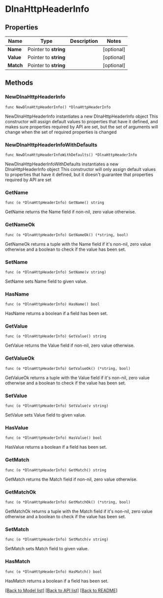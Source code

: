 # DlnaHttpHeaderInfo

## Properties

Name | Type | Description | Notes
------------ | ------------- | ------------- | -------------
**Name** | Pointer to **string** |  | [optional] 
**Value** | Pointer to **string** |  | [optional] 
**Match** | Pointer to **string** |  | [optional] 

## Methods

### NewDlnaHttpHeaderInfo

`func NewDlnaHttpHeaderInfo() *DlnaHttpHeaderInfo`

NewDlnaHttpHeaderInfo instantiates a new DlnaHttpHeaderInfo object
This constructor will assign default values to properties that have it defined,
and makes sure properties required by API are set, but the set of arguments
will change when the set of required properties is changed

### NewDlnaHttpHeaderInfoWithDefaults

`func NewDlnaHttpHeaderInfoWithDefaults() *DlnaHttpHeaderInfo`

NewDlnaHttpHeaderInfoWithDefaults instantiates a new DlnaHttpHeaderInfo object
This constructor will only assign default values to properties that have it defined,
but it doesn't guarantee that properties required by API are set

### GetName

`func (o *DlnaHttpHeaderInfo) GetName() string`

GetName returns the Name field if non-nil, zero value otherwise.

### GetNameOk

`func (o *DlnaHttpHeaderInfo) GetNameOk() (*string, bool)`

GetNameOk returns a tuple with the Name field if it's non-nil, zero value otherwise
and a boolean to check if the value has been set.

### SetName

`func (o *DlnaHttpHeaderInfo) SetName(v string)`

SetName sets Name field to given value.

### HasName

`func (o *DlnaHttpHeaderInfo) HasName() bool`

HasName returns a boolean if a field has been set.

### GetValue

`func (o *DlnaHttpHeaderInfo) GetValue() string`

GetValue returns the Value field if non-nil, zero value otherwise.

### GetValueOk

`func (o *DlnaHttpHeaderInfo) GetValueOk() (*string, bool)`

GetValueOk returns a tuple with the Value field if it's non-nil, zero value otherwise
and a boolean to check if the value has been set.

### SetValue

`func (o *DlnaHttpHeaderInfo) SetValue(v string)`

SetValue sets Value field to given value.

### HasValue

`func (o *DlnaHttpHeaderInfo) HasValue() bool`

HasValue returns a boolean if a field has been set.

### GetMatch

`func (o *DlnaHttpHeaderInfo) GetMatch() string`

GetMatch returns the Match field if non-nil, zero value otherwise.

### GetMatchOk

`func (o *DlnaHttpHeaderInfo) GetMatchOk() (*string, bool)`

GetMatchOk returns a tuple with the Match field if it's non-nil, zero value otherwise
and a boolean to check if the value has been set.

### SetMatch

`func (o *DlnaHttpHeaderInfo) SetMatch(v string)`

SetMatch sets Match field to given value.

### HasMatch

`func (o *DlnaHttpHeaderInfo) HasMatch() bool`

HasMatch returns a boolean if a field has been set.


[[Back to Model list]](../README.md#documentation-for-models) [[Back to API list]](../README.md#documentation-for-api-endpoints) [[Back to README]](../README.md)


